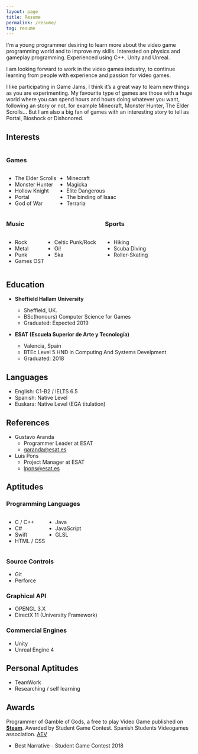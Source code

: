```yaml
---
layout: page
title: Resume
permalink: /resume/
tag: resume
---
```


I'm a young programmer desiring to learn more about the video game programming world and to improve my skills. Interested on physics and gameplay programming. Experienced using C++, Unity and Unreal. 

I am looking forward to work in the video games industry, to continue learning from people with experience and passion for video games.

I like participating in Game Jams, I think it’s a great way to learn new things as you are experimenting. My favourite type of games are those with a huge world where you can spend hours and hours doing whatever you want, following an story or not, for example Minecraft, Monster Hunter, The Elder Scrolls… But I am also a big fan of games with an interesting story to tell as Portal, Bioshock or Dishonored.

## **Interests**

<div style="display: inline-block; margin-right: 20px;">
  <h3>Games</h3>
  <div style="display: inline-block;">
    <ul>
      <li>The Elder Scrolls</li>
      <li>Monster Hunter</li>
      <li>Hollow Knight</li>
      <li>Portal</li>
      <li>God of War</li>
    </ul>
  </div>
  <div style="display: inline-block; vertical-align: top;">
    <ul>
      <li>Minecraft</li>
      <li>Magicka</li>
      <li>Elite Dangerous</li>
      <li>The binding of Isaac</li>
      <li>Terraria</li>
    </ul>
  </div>
</div>

<div style="display: inline-block;vertical-align: top; margin-right: 20px;">
  <h3>Music</h3>
  <div style="display: inline-block;vertical-align: top;">
    <ul>
      <li>Rock</li>
      <li>Metal</li>
      <li>Punk</li>
      <li>Games OST</li>
    </ul>
  </div>
  <div style="display: inline-block;vertical-align: top;">
    <ul>
      <li>Celtic Punk/Rock</li>
      <li>Oi!</li>
      <li>Ska</li>
    </ul>
  </div>
</div>

<div style="display: inline-block;vertical-align: top; margin-right: 20px;">
  <h3>Sports</h3>
  <div style="display: inline-block;vertical-align: top;">
    <ul>
      <li>Hiking</li>
      <li>Scuba Diving</li>
      <li>Roller-Skating</li>
    </ul>
  </div>
</div>

## **Education**

* **Sheffield Hallam University**
  * Sheffield, UK.
  * BSc(honours) Computer Science for Games
  * Graduated: Expected 2019

* **ESAT (Escuela Superior de Arte y Tecnología)**
  * Valencia, Spain
  * BTEc Level 5 HND in Computing And Systems Develpment
  * Graduated: 2018

## **Languages**
* English: C1-B2 / IELTS 6.5
* Spanish: Native Level
* Euskara: Native Level (EGA titulation)

## **References**
* Gustavo Aranda
  * Programmer Leader at ESAT
  * <garanda@esat.es>
* Luis Pons
  * Project Manager at ESAT
  * <lpons@esat.es>

## **Aptitudes**

### Programming Languages
  
<div style="display: inline-block;">
  <div style="display: inline-block;">
    <ul>
      <li>C / C++</li>
      <li>C#</li>
      <li>Swift</li>
      <li>HTML / CSS</li>
    </ul>
  </div>
  <div style="display: inline-block; vertical-align: top;">
    <ul>
      <li>Java</li>
      <li>JavaScript</li>
      <li>GLSL</li>
    </ul>
  </div>
</div>

### Source Controls
* Git
* Perforce

### Graphical API
* OPENGL 3.X
* DirectX 11 (University Framework)

### Commercial Engines
* Unity
* Unreal Engine 4

## Personal Aptitudes
* TeamWork
* Researching / self learning

## Awards

Programmer of Gamble of Gods, a free to play Video Game published on [**Steam**][GOG-Steam]. Awarded by Student Game Contest. Spanish Students Videogames association. [AEV][SGC-AEV]

* Best Narrative - Student Game Contest 2018

[GOG-Steam]: https://store.steampowered.com/app/912730/Gamble_of_Gods/
[SGC-AEV]: http://studentgamecontest.aev.org.es/

